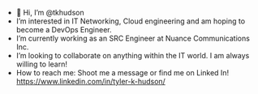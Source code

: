 - 👋 Hi, I’m @tkhudson
-  I’m interested in IT Networking, Cloud engineering and am hoping to become a DevOps Engineer.
-  I’m currently working as an SRC Engineer at Nuance Communications Inc.
-  I’m looking to collaborate on anything within the IT world. I am always willing to learn!
-  How to reach me: Shoot me a message or find me on Linked In! https://www.linkedin.com/in/tyler-k-hudson/

<!---
tkhudson/tkhudson is a special repository because its `README.md` (this file) appears on your GitHub profile.
You can click the Preview link to take a look at your changes.
--->
